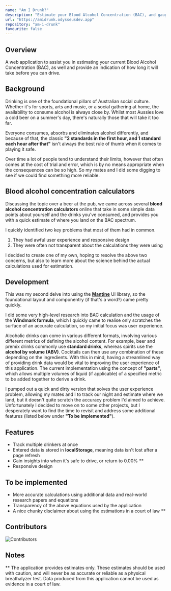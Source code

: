 ```yaml
---
name: "Am I Drunk?"
description: "Estimate your Blood Alcohol Concentration (BAC), and gauge how long it will take before you can drive"
url: "https://amidrunk.odysseusdev.app"
repository: "am-i-drunk"
favourite: false
---
```


## Overview

A web application to assist you in estimating your current Blood Alcohol Concentration (BAC), as well and provide an indication of how long it will take before you can drive.

## Background

Drinking is one of the foundational pillars of Australian social culture. Whether it's for sports, arts and music, or a social gathering at home, the availability to consume alcohol is always close by. Whilst most Aussies love a cold beer on a summer's day, there's naturally those that will take it too far.

Everyone consumes, absorbs and eliminates alcohol differently, and because of that, the classic **"2 standards in the first hour, and 1 standard each hour after that"** isn't always the best rule of thumb when it comes to playing it safe.

Over time a lot of people tend to understand their limits, however that often comes at the cost of trial and error, which is by no means appropriate when the consequences can be so high. So my mates and I did some digging to see if we could find something more reliable.

## Blood alcohol concentration calculators

Discussing the topic over a beer at the pub, we came across several **blood alcohol concentration calculators** online that take in some simple data points about yourself and the drinks you've consumed, and provides you with a quick estimate of where you land on the BAC spectrum.

I quickly identified two key problems that most of them had in common.

1. They had awful user experience and responsive design
2. They were often not transparent about the calculations they were using

I decided to create one of my own, hoping to resolve the above two concerns, but also to learn more about the science behind the actual calculations used for estimation.

## Development

This was my second delve into using the [**Mantine**](https://v6.mantine.dev) UI library, so the foundational layout and componentry (if that's a word?) came pretty quickly.

I did some very high-level research into BAC calculation and the usage of the **Windmark formula**, which I quickly came to realise only scratches the surface of an accurate calculation, so my initial focus was user experience.

Alcoholic drinks can come in various different formats, involving various different metrics of defining the alcohol content. For example, beer and premix drinks commonly use **standard drinks**, whereas spirits use the **alcohol by volume (ABV)**. Cocktails can then use any combination of these depending on the ingredients. With this in mind, having a streamlined way of providing drink data would be vital to improving the user experience of this application. The current implementation using the concept of **"parts"**, which allows multiple volumes of liquid (if applicable) of a specified metric to be added together to derive a drink.

I pumped out a quick and dirty version that solves the user experience problem, allowing my mates and I to track our night and estimate where we land, but it doesn't quite scratch the accuracy problem I'd aimed to achieve. Unfortunately I decided to move on to some other projects, but I desperately want to find the time to revisit and address some additional features (listed below under **"To be implemented"**).

## Features

-   Track multiple drinkers at once
-   Entered data is stored in **localStorage**, meaning data isn't lost after a page refresh
-   Gain insights into when it's safe to drive, or return to 0.00% \*\*
-   Responsive design

## To be implemented

-   More accurate calculations using additional data and real-world research papers and equations
-   Transparency of the above equations used by the application
-   A nice chunky disclaimer about using the estimations in a court of law \*\*

## Contributors

![Contributors](https://contrib.rocks/image?repo=odysseusdev/am-i-drunk)

## Notes

\*\* The application provides estimates only. These estimates should be used with caution, and will never be as accurate or reliable as a physical breathalyzer test. Data produced from this application cannot be used as evidence in a court of law.
